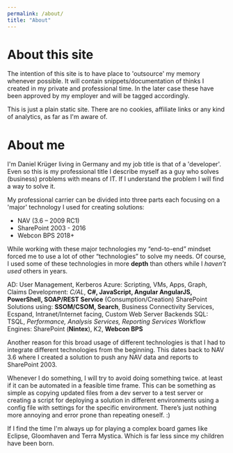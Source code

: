 ```yaml
---
permalink: /about/
title: "About"
---
```

# About this site
The intention of this site is to have place to 'outsource' my memory whenever possible. It will contain snippets/documentation of thinks I created in my private and professional time. In the later case these have been approved by my employer and will be tagged accordingly.

This is just a plain static site. There are no cookies, affiliate links or any kind of analytics, as far as I'm aware of.

# About me
I'm Daniel Krüger living in Germany and my job title is that of a 'developer'. Even so this is my professional title I describe myself as a guy who solves (business) problems with means of IT. If I understand the problem I will find a way to solve it.

My professional carrier can be divided into three parts each focusing on a 'major' technology I used for creating solutions:

- NAV (3.6 – 2009 RC1)
- SharePoint 2003 - 2016
- Webcon BPS  2018+
 

While working with these major technologies my “end-to-end” mindset forced me to use a lot of other “technologies” to solve my needs. Of course, I used some of these technologies in more __depth__ than others while I _haven’t used_ others in years.

AD: User Management, Kerberos
Azure: Scripting, VMs, Apps, Graph, Claims
Development: _C/AL_, __C#, JavaScript, Angular AngularJS, PowerShell, SOAP/REST Service__ (Consumption/Creation)
SharePoint Solutions using: __SSOM/CSOM, Search__, Business Connectivity Services, Ecspand, Intranet/Internet facing, Custom Web Server Backends
SQL: TSQL, _Performance, Analysis Services, Reporting Services_
Workflow Engines: SharePoint (__Nintex__), K2, __Webcon BPS__
 
Another reason for this broad usage of different technologies is that I had to integrate different technologies from the beginning. This dates back to NAV 3.6 where I created a solution to push any NAV data and reports to SharePoint 2003.

Whenever I do something, I will try to avoid doing something twice. at least if it can be automated in a feasible time frame. This can be something as simple as copying updated files from a dev server to a test server or creating a script for deploying a solution in different environments using a config file with settings for the specific environment. There’s just nothing more annoying and error prone than repeating oneself. :)

If I find the time I'm always up for playing a complex board games like Eclipse, Gloomhaven and Terra Mystica. Which is far less since my children have been born. 
